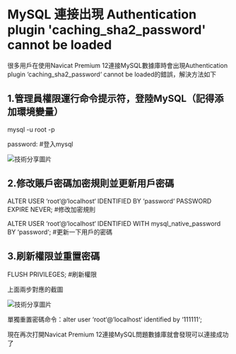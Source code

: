 # MySQL 連接出現 Authentication plugin 'caching_sha2_password' cannot be loaded

很多用戶在使用Navicat Premium 12連接MySQL數據庫時會出現Authentication plugin ‘caching_sha2_password‘ cannot be loaded的錯誤，解決方法如下

## 1.管理員權限運行命令提示符，登陸MySQL（記得添加環境變量）

mysql -u root -p

password: #登入mysql

![技術分享圖片](http://image.bubuko.com/info/201811/20181102222644011476.png)

## 2.修改賬戶密碼加密規則並更新用戶密碼

ALTER USER ‘root‘@‘localhost‘ IDENTIFIED BY ‘password‘ PASSWORD EXPIRE NEVER; #修改加密規則

ALTER USER ‘root‘@‘localhost‘ IDENTIFIED WITH mysql_native_password BY ‘password‘; #更新一下用戶的密碼



## 3.刷新權限並重置密碼

FLUSH PRIVILEGES; #刷新權限

上面兩步對應的截圖

![技術分享圖片](http://image.bubuko.com/info/201811/20181102222644265392.png)

單獨重置密碼命令：alter user ‘root‘@‘localhost‘ identified by ‘111111‘;



現在再次打開Navicat Premium 12連接MySQL問題數據庫就會發現可以連接成功了

